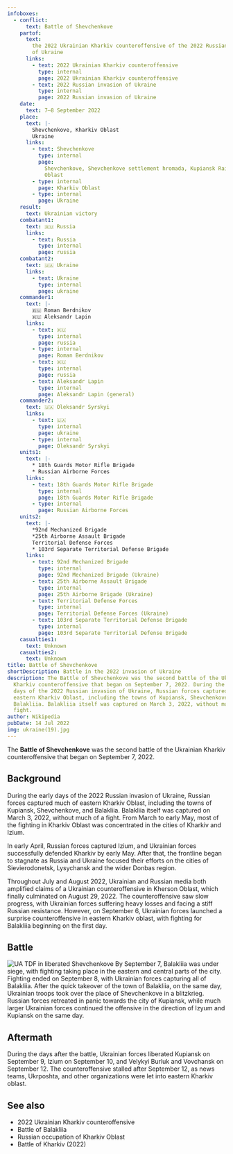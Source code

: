 ```yaml
---
infoboxes:
  - conflict:
      text: Battle of Shevchenkove
    partof:
      text:
        the 2022 Ukrainian Kharkiv counteroffensive of the 2022 Russian invasion
        of Ukraine
      links:
        - text: 2022 Ukrainian Kharkiv counteroffensive
          type: internal
          page: 2022 Ukrainian Kharkiv counteroffensive
        - text: 2022 Russian invasion of Ukraine
          type: internal
          page: 2022 Russian invasion of Ukraine
    date:
      text: 7–8 September 2022
    place:
      text: |-
        Shevchenkove, Kharkiv Oblast
        Ukraine
      links:
        - text: Shevchenkove
          type: internal
          page:
            Shevchenkove, Shevchenkove settlement hromada, Kupiansk Raion, Kharkiv
            Oblast
        - type: internal
          page: Kharkiv Oblast
        - type: internal
          page: Ukraine
    result:
      text: Ukrainian victory
    combatant1:
      text: 🇷🇺 Russia
      links:
        - text: Russia
          type: internal
          page: russia
    combatant2:
      text: 🇺🇦 Ukraine
      links:
        - text: Ukraine
          type: internal
          page: ukraine
    commander1:
      text: |-
        🇷🇺 Roman Berdnikov 
        🇷🇺 Aleksandr Lapin
      links:
        - text: 🇷🇺
          type: internal
          page: russia
        - type: internal
          page: Roman Berdnikov
        - text: 🇷🇺
          type: internal
          page: russia
        - text: Aleksandr Lapin
          type: internal
          page: Aleksandr Lapin (general)
    commander2:
      text: 🇺🇦 Oleksandr Syrskyi
      links:
        - text: 🇺🇦
          type: internal
          page: ukraine
        - type: internal
          page: Oleksandr Syrskyi
    units1:
      text: |-
        * 18th Guards Motor Rifle Brigade
        * Russian Airborne Forces
      links:
        - text: 18th Guards Motor Rifle Brigade
          type: internal
          page: 18th Guards Motor Rifle Brigade
        - type: internal
          page: Russian Airborne Forces
    units2:
      text: |-
        *92nd Mechanized Brigade 
        *25th Airborne Assault Brigade 
        Territorial Defense Forces
        * 103rd Separate Territorial Defense Brigade
      links:
        - text: 92nd Mechanized Brigade
          type: internal
          page: 92nd Mechanized Brigade (Ukraine)
        - text: 25th Airborne Assault Brigade
          type: internal
          page: 25th Airborne Brigade (Ukraine)
        - text: Territorial Defense Forces
          type: internal
          page: Territorial Defense Forces (Ukraine)
        - text: 103rd Separate Territorial Defense Brigade
          type: internal
          page: 103rd Separate Territorial Defense Brigade
    casualties1:
      text: Unknown
    casualties2:
      text: Unknown
title: Battle of Shevchenkove
shortDescription: Battle in the 2022 invasion of Ukraine
description: The Battle of Shevchenkove was the second battle of the Ukrainian
  Kharkiv counteroffensive that began on September 7, 2022. During the early
  days of the 2022 Russian invasion of Ukraine, Russian forces captured much of
  eastern Kharkiv Oblast, including the towns of Kupiansk, Shevchenkove, and
  Balakliia. Balakliia itself was captured on March 3, 2022, without much of a
  fight.
author: Wikipedia
pubDate: 14 Jul 2022
img: ukraine(19).jpg
---
```


The **Battle of Shevchenkove** was the second battle of the Ukrainian Kharkiv counteroffensive that began on September 7, 2022.

## Background

During the early days of the 2022 Russian invasion of Ukraine, Russian forces captured much of eastern Kharkiv Oblast, including the towns of Kupiansk, Shevchenkove, and Balakliia. Balakliia itself was captured on March 3, 2022, without much of a fight. From March to early May, most of the fighting in Kharkiv Oblast was concentrated in the cities of Kharkiv and Izium.

In early April, Russian forces captured Izium, and Ukrainian forces successfully defended Kharkiv by early May. After that, the frontline began to stagnate as Russia and Ukraine focused their efforts on the cities of Sievierodonetsk, Lysychansk and the wider Donbas region.

Throughout July and August 2022, Ukrainian and Russian media both amplified claims of a Ukrainian counteroffensive in Kherson Oblast, which finally culminated on August 29, 2022. The counteroffensive saw slow progress, with Ukrainian forces suffering heavy losses and facing a stiff Russian resistance. However, on September 6, Ukrainian forces launched a surprise counteroffensive in eastern Kharkiv oblast, with fighting for Balakliia beginning on the first day.

## Battle

![UA TDF in liberated Shevchenkove](https://wikipedia.org/wiki/Special:Redirect/file/UA_TDF_in_liberated_Shevchenkove.jpg?)
By September 7, Balakliia was under siege, with fighting taking place in the eastern and central parts of the city. Fighting ended on September 8, with Ukrainian forces capturing all of Balakliia. After the quick takeover of the town of Balakliia, on the same day, Ukrainian troops took over the place of Shevchenkove in a blitzkrieg. Russian forces retreated in panic towards the city of Kupiansk, while much larger Ukrainian forces continued the offensive in the direction of Izyum and Kupiansk on the same day.

## Aftermath

During the days after the battle, Ukrainian forces liberated Kupiansk on September 9, Izium on September 10, and Velykyi Burluk and Vovchansk on September 12. The counteroffensive stalled after September 12, as news teams, Ukrposhta, and other organizations were let into eastern Kharkiv oblast.

## See also

- 2022 Ukrainian Kharkiv counteroffensive
- Battle of Balakliia
- Russian occupation of Kharkiv Oblast
- Battle of Kharkiv (2022)


